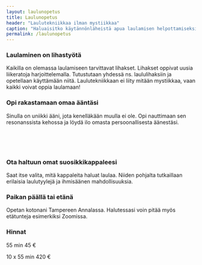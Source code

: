 ```yaml
---
layout: laulunopetus
title: Laulunopetus
header: "Laulutekniikkaa ilman mystiikkaa"
caption: "Haluaisitko käytännönläheistä apua laulamisen helpottamiseksi? Jes! Tuu sitten mun kanssa treenamaan laululihaksia."
permalink: /laulunopetus
---
```

 
### Laulaminen on lihastyötä
Kaikilla on olemassa laulamiseen tarvittavat lihakset. Lihakset oppivat uusia liikeratoja harjoittelemalla. Tutustutaan yhdessä ns. laululihaksiin ja opetellaan käyttämään niitä. Laulutekniikkaan ei liity mitään mystiikkaa, vaan kaikki voivat oppia laulamaan!

### Opi rakastamaan omaa ääntäsi
Sinulla on uniikki ääni, jota kenelläkään muulla ei ole. Opi nauttimaan sen resonanssista kehossa ja löydä ilo omasta persoonallisesta äänestäsi.

<br/>
<br/>
<br/>

### Ota haltuun omat suosikkikappaleesi
Saat itse valita, mitä kappaleita haluat laulaa. Niiden pohjalta tutkaillaan erilaisia laulutyylejä ja ihmisäänen mahdollisuuksia.

### Paikan päällä tai etänä
Opetan kotonani Tampereen Annalassa. Halutessasi voin pitää myös etätunteja esimerkiksi Zoomissa.

### Hinnat
55 min 45 €

10 x 55 min 420 €